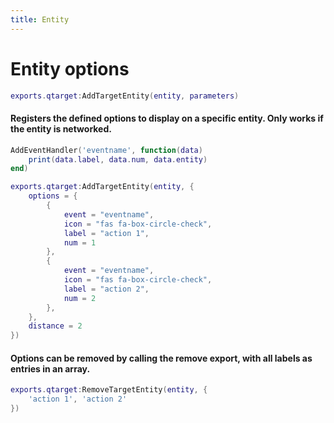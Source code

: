 ```yaml
---
title: Entity
---
```


# Entity options
```lua
exports.qtarget:AddTargetEntity(entity, parameters)
```
#### Registers the defined options to display on a specific entity. Only works if the entity is networked.

```lua
AddEventHandler('eventname', function(data)
	print(data.label, data.num, data.entity)
end)

exports.qtarget:AddTargetEntity(entity, {
	options = {
		{
			event = "eventname",
			icon = "fas fa-box-circle-check",
			label = "action 1",
			num = 1
		},
		{
			event = "eventname",
			icon = "fas fa-box-circle-check",
			label = "action 2",
			num = 2
		},
	},
	distance = 2
})
```

#### Options can be removed by calling the remove export, with all labels as entries in an array.
```lua
exports.qtarget:RemoveTargetEntity(entity, {
	'action 1', 'action 2'
})
```
